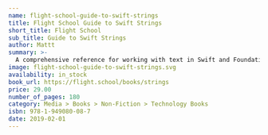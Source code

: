 ```yaml
---
name: flight-school-guide-to-swift-strings
title: Flight School Guide to Swift Strings
short_title: Flight School
sub_title: Guide to Swift Strings
author: Mattt
summary: >-
  A comprehensive reference for working with text in Swift and Foundation.
image: flight-school-guide-to-swift-strings.svg
availability: in_stock
book_url: https://flight.school/books/strings
price: 29.00
number_of_pages: 180
category: Media > Books > Non-Fiction > Technology Books
isbn: 978-1-949080-08-7
date: 2019-02-01
---
```

